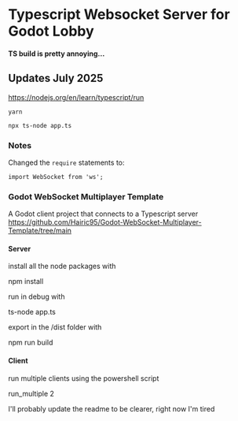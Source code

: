 # Typescript Websocket Server for Godot Lobby


#### TS build is pretty annoying...

## Updates July 2025

https://nodejs.org/en/learn/typescript/run

```
yarn
```

```
npx ts-node app.ts
```

### Notes

Changed the `require` statements to:
```
import WebSocket from 'ws';
```


### Godot WebSocket Multiplayer Template
 A Godot client project that connects to a Typescript server
https://github.com/Hairic95/Godot-WebSocket-Multiplayer-Template/tree/main

#### Server

install all the node packages with

npm install

run in debug with

ts-node app.ts

export in the /dist folder with

npm run build

#### Client

run multiple clients using the powershell script

run_multiple 2

I'll probably update the readme to be clearer, right now I'm tired
